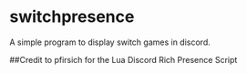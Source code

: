 # switchpresence
A simple program to display switch games in discord.

##Credit to pfirsich for the Lua Discord Rich Presence Script
